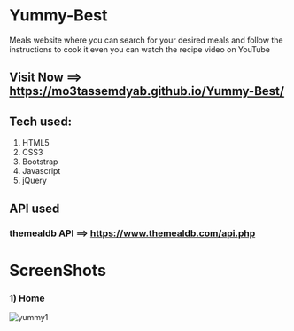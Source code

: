 # Yummy-Best
Meals website where you can search for your desired meals and follow the instructions to cook it even you can watch the recipe video on YouTube

 ## Visit Now ==> https://mo3tassemdyab.github.io/Yummy-Best/

## Tech used:
1) HTML5
2) CSS3
3) Bootstrap
4) Javascript
5) jQuery


## API used
### themealdb API ==> https://www.themealdb.com/api.php

# ScreenShots
### 1) Home
![yummy1](https://github.com/user-attachments/assets/3bf1310c-8a5c-44d9-b539-86688f3cf17b)
